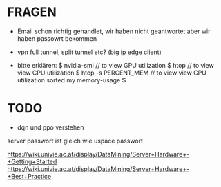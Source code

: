 # FRAGEN
- Email schon richtig gehandlet, wir haben nicht geantwortet aber wir haben passowrt bekommen

- vpn full tunnel, split tunnel etc? (big ip edge client)

- bitte erklären:
$ nvidia-smi // to view GPU utilization 
$ htop // to view view CPU utilization 
$ htop -s PERCENT_MEM // to view view CPU utilization sorted my memory-usage 
$


# TODO
- dqn und ppo verstehen


server passwort ist gleich wie uspace passwort

https://wiki.univie.ac.at/display/DataMining/Server+Hardware+-+Getting+Started
https://wiki.univie.ac.at/display/DataMining/Server+Hardware+-+Best+Practice